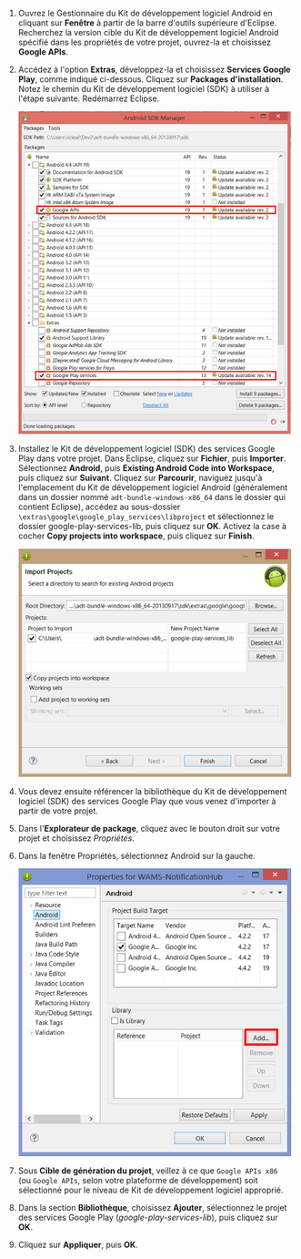 ﻿

1. Ouvrez le Gestionnaire du Kit de développement logiciel Android en cliquant sur **Fenêtre** à partir de la barre d'outils supérieure d'Eclipse. Recherchez la version cible du Kit de développement logiciel Android spécifié dans les propriétés de votre projet, ouvrez-la et choisissez **Google APIs**.

2. Accédez à l'option **Extras**, développez-la et choisissez **Services Google Play**, comme indiqué ci-dessous. Cliquez sur **Packages d'installation**. Notez le chemin du Kit de développement logiciel (SDK) à utiliser à l'étape suivante. Redémarrez Eclipse.

   	![](./media/notification-hubs-android-get-started/notification-hub-create-android-app4.png)


3. Installez le Kit de développement logiciel (SDK) des services Google Play dans votre projet. Dans Eclipse, cliquez sur **Fichier**, puis **Importer**. Sélectionnez **Android**, puis **Existing Android Code into Workspace**, puis cliquez sur **Suivant**. Cliquez sur **Parcourir**, naviguez jusqu'à l'emplacement du Kit de développement logiciel Android (généralement dans un dossier nommé  `adt-bundle-windows-x86_64`  dans le dossier qui contient Eclipse), accédez au sous-dossier  `\extras\google\google_play_services\libproject` et sélectionnez le dossier google-play-services-lib, puis cliquez sur **OK**. Activez la case à cocher **Copy projects into workspace**, puis cliquez sur **Finish**.

	![](./media/mobile-services-android-get-started-push/mobile-eclipse-import-Play-library.png)

4. Vous devez ensuite référencer la bibliothèque du Kit de développement logiciel (SDK) des services Google Play que vous venez d'importer à partir de votre projet. 

5. Dans l'**Explorateur de package**, cliquez avec le bouton droit sur votre projet et choisissez  *Propriétés*.
 
6. Dans la fenêtre Propriétés, sélectionnez Android sur la gauche.

	![](./media/mobile-services-android-get-started-push/mobile-google-set-project-properties.png)


7. Sous **Cible de génération du projet**, veillez à ce que  `Google APIs x86`  (ou  `Google APIs`, selon votre plateforme de développement) soit sélectionné pour le niveau de Kit de développement logiciel approprié.

 
8. Dans la section **Bibliothèque**, choisissez **Ajouter**, sélectionnez le projet des services Google Play (*google-play-services-lib*), puis cliquez sur **OK**.

9. Cliquez sur **Appliquer**, puis **OK**.




<!--HONumber=47-->
